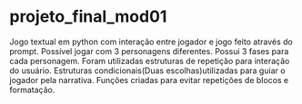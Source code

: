 # projeto_final_mod01
Jogo textual em python com interação entre jogador e jogo feito através do prompt.
Possível jogar com 3 personagens diferentes.
Possui 3 fases para cada personagem.
Foram utilizadas estruturas de repetição para interação do usuário.
Estruturas condicionais(Duas escolhas)utilizadas para guiar o jogador pela narrativa.
Funções criadas para evitar repetições de blocos e formatação.

